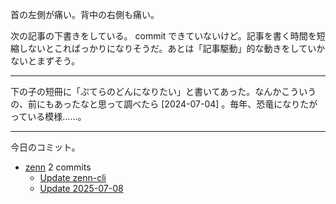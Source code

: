 首の左側が痛い。背中の右側も痛い。

次の記事の下書きをしている。 commit できていないけど。記事を書く時間を短縮しないとこればっかりになりそうだ。あとは「記事駆動」的な動きをしていかないとまずそう。

---

下の子の短冊に「ぷてらのどんになりたい」と書いてあった。なんかこういうの、前にもあったなと思って調べたら [2024-07-04] 。毎年、恐竜になりたがっている模様……。

---

今日のコミット。

- [zenn](https://github.com/bouzuya/zenn) 2 commits
  - [Update zenn-cli](https://github.com/bouzuya/zenn/commit/ebfb2a73c28ac280c00f712fdd3faa7f77db1c33)
  - [Update 2025-07-08](https://github.com/bouzuya/zenn/commit/982895da6cf539b9a2f54c86756124db01949826)

